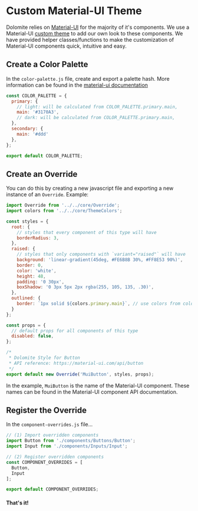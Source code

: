 # Custom Material-UI Theme

Dolomite relies on [Material-UI](https://github.com/mui-org/material-ui) for the majority of it's components. We use a Material-UI [custom theme](https://material-ui.com/customization/themes/) to add our own look to these components. We have provided helper classes/functions to make the customization of Material-UI components quick, intuitive and easy.

## Create a Color Palette

In the `color-palette.js` file, create and export a palette hash. More information can be found in the [material-ui documentation](https://material-ui.com/customization/themes/#palette)

```javascript
const COLOR_PALETTE = {
  primary: {
    // light: will be calculated from COLOR_PALETTE.primary.main,
    main: '#3170A3',
    // dark: will be calculated from COLOR_PALETTE.primary.main,
  },
  secondary: {
    main: '#ddd'
  },
};

export default COLOR_PALETTE;

```

## Create an Override

You can do this by creating a new javascript file and exporting a new instance of an `Override`. Example:

```javascript
import Override from '../../core/Override';
import colors from '../../core/ThemeColors';

const styles = {
  root: {
    // styles that every component of this type will have
    borderRadius: 3,
  },
  raised: {
    // styles that only components with `variant="raised"` will have
    background: 'linear-gradient(45deg, #FE6B8B 30%, #FF8E53 90%)',
    border: 0,
    color: 'white',
    height: 48,
    padding: '0 30px',
    boxShadow: '0 3px 5px 2px rgba(255, 105, 135, .30)',
  },
  outlined: {
    border: `1px solid ${colors.primary.main}`, // use colors from color-palette.js like so
  }
};

const props = {
  // default props for all components of this type
  disabled: false,
};

/*
 * Dolomite Style for Button
 * API reference: https://material-ui.com/api/button
 */
export default new Override('MuiButton', styles, props);
```
In the example, `MuiButton` is the name of the Material-UI component. These names can be found in the Material-UI component API documentation.

## Register the Override

In the `component-overrides.js` file...

```javascript
// (1) Import overridden components
import Button from './components/Buttons/Button';
import Input from './components/Inputs/Input';

// (2) Register overridden components
const COMPONENT_OVERRIDES = [
  Button,
  Input
];

export default COMPONENT_OVERRIDES;
```

#### That's it!
